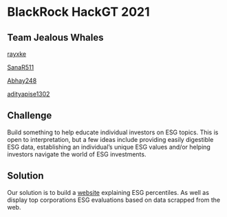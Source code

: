 # BlackRock HackGT 2021
## Team Jealous Whales
[rayxke](https://github.com/rayxke)

[SanaR511](https://github.com/SanaR511)

[Abhay248](https://github.com/Abhay248)

[adityapise1302](https://github.com/adityapise1302)
## Challenge
Build something to help educate individual investors on ESG topics. This is open to interpretation, but a few ideas include providing easily digestible ESG data, establishing an individual’s unique ESG values and/or helping investors navigate the world of ESG investments.

## Solution
Our solution is to build a [website](https://jealouswhales.herokuapp.com) explaining ESG percentiles. As well as display top corporations ESG evaluations based on data scrapped from the web.
